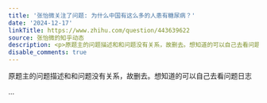 ```yaml
---
title: '张怡微关注了问题: 为什么中国有这么多的人患有糖尿病？'
date: '2024-12-17'
linkTitle: https://www.zhihu.com/question/443639622
source: 张怡微的知乎动态
description: <p>原题主的问题描述和和问题没有关系，故删去。想知道的可以自己去看问题日志</p> ...
disable_comments: true
---
```

<p>原题主的问题描述和和问题没有关系，故删去。想知道的可以自己去看问题日志</p> ...